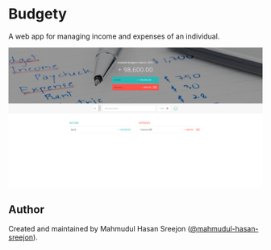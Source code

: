 # Budgety

A web app for managing income and expenses of an individual.

![demo](https://raw.githubusercontent.com/mahmudul-hasan-sreejon/budgety/main/assets/images/demo.png)

## Author

Created and maintained by Mahmudul Hasan Sreejon ([@mahmudul-hasan-sreejon](https://www.mahmudul-hasan-sreejon.com/)).
